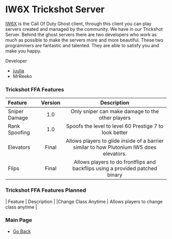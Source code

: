 # IW6X Trickshot Server
[IW6X](https://github.com/XLabsProject/iw6x-client) is the Call Of Duty Ghost client, through this client you can play servers created and managed by the community. We have in our Trickshot Server. Behind the ghost servers there are two developers who work as much as possible to make the servers more and more beautiful. These two programmers are fantastic and talented. They are able to satisfy you and make you happy.

Developer
- [juulia](https://twitter.com/juuI_ia)
- MrReeko

### Trickshot FFA Features
| Feature | Version | Description |
| :------------ |:---------------:|:---------------:|
|Sniper Damage| 1.0 | Only sniper can make damage to the other players|
|Rank Spoofing| 1.0 | Spoofs the level to level 60 Prestige 7 to look better|
|Elevators| Final | Allows players to glide inside of a barrier similar to how Plutonium IW5 does elevators.|
|Flips| Final | Allows players to do frontflips and backflips using a provided patched binary|

### Trickshot FFA Features Planned

| Feature  | Description |
|Change Class Anytime | Allows players to change class anytime |

### Main Page
- [Go Back](https://github.com/DoktorSAS/Sorex/blob/main/README.md)
